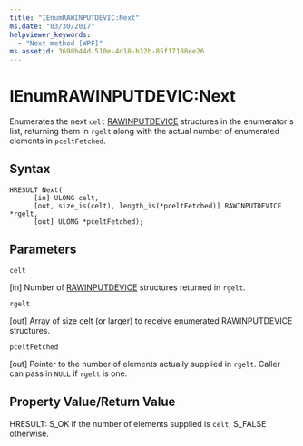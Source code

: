 ```yaml
---
title: "IEnumRAWINPUTDEVIC:Next"
ms.date: "03/30/2017"
helpviewer_keywords: 
  - "Next method [WPF]"
ms.assetid: 3698b44d-510e-4d18-b32b-85f17188ee26
---
```

# IEnumRAWINPUTDEVIC:Next
Enumerates the next `celt` [RAWINPUTDEVICE](/windows/desktop/api/winuser/ns-winuser-rawinputdevice) structures in the enumerator's list, returning them in `rgelt` along with the actual number of enumerated elements in `pceltFetched`.  
  
## Syntax  
  
```  
HRESULT Next(  
      [in] ULONG celt,  
      [out, size_is(celt), length_is(*pceltFetched)] RAWINPUTDEVICE *rgelt,  
      [out] ULONG *pceltFetched);  
```  
  
## Parameters  
 `celt`  
  
 [in] Number of [RAWINPUTDEVICE](/windows/desktop/api/winuser/ns-winuser-rawinputdevice) structures returned in `rgelt`.  
  
 `rgelt`  
  
 [out] Array of size celt (or larger) to receive enumerated RAWINPUTDEVICE structures.  
  
 `pceltFetched`  
  
 [out] Pointer to the number of elements actually supplied in `rgelt`. Caller can pass in `NULL` if `rgelt` is one.  
  
## Property Value/Return Value  
 HRESULT: S_OK if the number of elements supplied is `celt`; S_FALSE otherwise.
